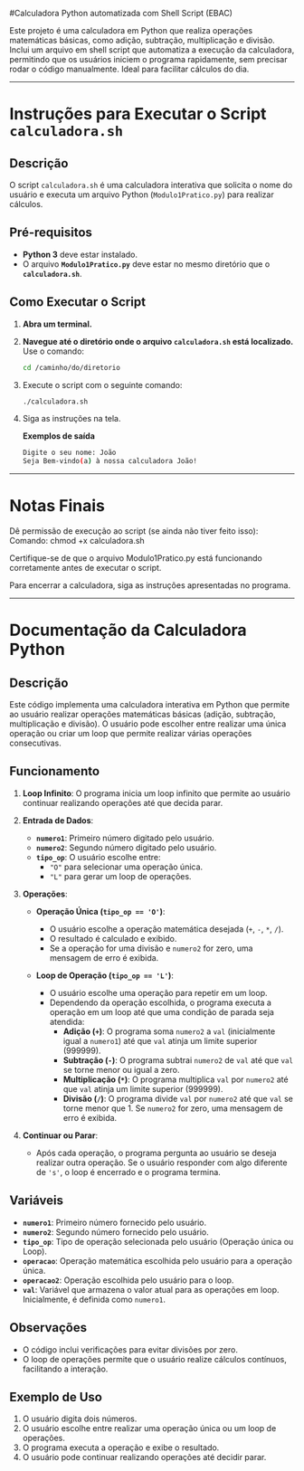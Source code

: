 #Calculadora Python automatizada com Shell Script (EBAC)

Este projeto é uma calculadora em Python que realiza operações matemáticas básicas, como adição, subtração, multiplicação e divisão. Inclui um arquivo em shell script que automatiza a execução da calculadora, permitindo que os usuários iniciem o programa rapidamente, sem precisar rodar o código manualmente. Ideal para facilitar cálculos do dia.

___

# Instruções para Executar o Script `calculadora.sh`

## Descrição

O script `calculadora.sh` é uma calculadora interativa que solicita o nome do usuário e executa um arquivo Python (`Modulo1Pratico.py`) para realizar cálculos.

## Pré-requisitos

- **Python 3** deve estar instalado.
- O arquivo **`Modulo1Pratico.py`** deve estar no mesmo diretório que o **`calculadora.sh`**.

## Como Executar o Script

1. **Abra um terminal.**

2. **Navegue até o diretório onde o arquivo `calculadora.sh` está localizado.**  
   Use o comando:
   ```bash
   cd /caminho/do/diretorio

3. Execute o script com o seguinte comando:

   ```bash
   ./calculadora.sh

4. Siga as instruções na tela.

 	**Exemplos de saída**
   ```bash
   Digite o seu nome: João
   Seja Bem-vindo(a) à nossa calculadora João!

___

# Notas Finais

Dê permissão de execução ao script (se ainda não tiver feito isso):
	Comando: chmod +x calculadora.sh

Certifique-se de que o arquivo Modulo1Pratico.py está funcionando corretamente antes de executar o script.

Para encerrar a calculadora, siga as instruções apresentadas no programa.



___



# Documentação da Calculadora Python

## Descrição
Este código implementa uma calculadora interativa em Python que permite ao usuário realizar operações matemáticas básicas (adição, subtração, multiplicação e divisão). O usuário pode escolher entre realizar uma única operação ou criar um loop que permite realizar várias operações consecutivas.

## Funcionamento

1. **Loop Infinito**: O programa inicia um loop infinito que permite ao usuário continuar realizando operações até que decida parar.

2. **Entrada de Dados**:
    - **`numero1`**: Primeiro número digitado pelo usuário.
    - **`numero2`**: Segundo número digitado pelo usuário.
    - **`tipo_op`**: O usuário escolhe entre:
        - `"O"` para selecionar uma operação única.
        - `"L"` para gerar um loop de operações.

3. **Operações**:
    - **Operação Única (`tipo_op == 'O'`)**:
        - O usuário escolhe a operação matemática desejada (`+`, `-`, `*`, `/`).
        - O resultado é calculado e exibido.
        - Se a operação for uma divisão e `numero2` for zero, uma mensagem de erro é exibida.

    - **Loop de Operação (`tipo_op == 'L'`)**:
        - O usuário escolhe uma operação para repetir em um loop.
        - Dependendo da operação escolhida, o programa executa a operação em um loop até que uma condição de parada seja atendida:
            - **Adição (`+`)**: O programa soma `numero2` a `val` (inicialmente igual a `numero1`) até que `val` atinja um limite superior (999999).
            - **Subtração (`-`)**: O programa subtrai `numero2` de `val` até que `val` se torne menor ou igual a zero.
            - **Multiplicação (`*`)**: O programa multiplica `val` por `numero2` até que `val` atinja um limite superior (999999).
            - **Divisão (`/`)**: O programa divide `val` por `numero2` até que `val` se torne menor que 1. Se `numero2` for zero, uma mensagem de erro é exibida.

4. **Continuar ou Parar**:
    - Após cada operação, o programa pergunta ao usuário se deseja realizar outra operação. Se o usuário responder com algo diferente de `'s'`, o loop é encerrado e o programa termina.

## Variáveis
- **`numero1`**: Primeiro número fornecido pelo usuário.
- **`numero2`**: Segundo número fornecido pelo usuário.
- **`tipo_op`**: Tipo de operação selecionada pelo usuário (Operação única ou Loop).
- **`operacao`**: Operação matemática escolhida pelo usuário para a operação única.
- **`operacao2`**: Operação escolhida pelo usuário para o loop.
- **`val`**: Variável que armazena o valor atual para as operações em loop. Inicialmente, é definida como `numero1`.

## Observações
- O código inclui verificações para evitar divisões por zero.
- O loop de operações permite que o usuário realize cálculos contínuos, facilitando a interação.

## Exemplo de Uso
1. O usuário digita dois números.
2. O usuário escolhe entre realizar uma operação única ou um loop de operações.
3. O programa executa a operação e exibe o resultado.
4. O usuário pode continuar realizando operações até decidir parar.
